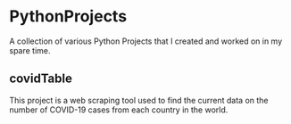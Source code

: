 # PythonProjects
A collection of various Python Projects that I created and worked on in my spare time.

## covidTable
This project is a web scraping tool used to find the current data on the number of COVID-19 cases from each country in the world.